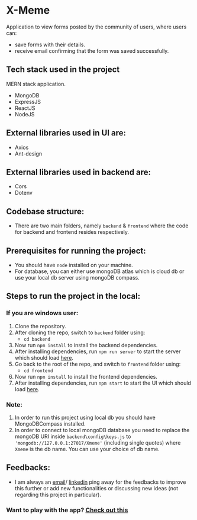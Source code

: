 # X-Meme
Application to view forms posted by the community of users, where users can:
 - save forms with their details.
 - receive email confirming that the form was saved successfully.
 
## Tech stack used in the project
MERN stack application. 
 - MongoDB
 - ExpressJS
 - ReactJS
 - NodeJS
 
## External libraries used in UI are:
  - Axios
  - Ant-design

## External libraries used in backend are:
  - Cors
  - Dotenv

## Codebase structure:
  - There are two main folders, namely `backend` & `frontend` where the code for backend and frontend resides respectively.

  
## Prerequisites for running the project:
  - You should have `node` installed on your machine.
  - For database, you can either use mongoDB atlas which is cloud db or use your local db server using mongoDB compass.

## Steps to run the project in the local:
### If you are windows user:
 1. Clone the repository.
 2. After cloning the repo, switch to `backend` folder using:
    - `cd backend`
 3. Now run `npm install` to install the backend dependencies.
 4. After installing dependencies, run `npm run server` to start the server which should load [here](http://localhost:8081).
 5. Go back to the root of the repo, and switch to `frontend` folder using:
    - `cd frontend`
 6. Now run `npm install` to install the frontend dependencies.
 7. After installing dependencies, run `npm start` to start the UI which should load [here](http://localhost:3000).
 
### Note:
 1. In order to run this project using local db you should have MongoDBCompass installed.
 2. In order to connect to local mongoDB database you need to replace the mongoDB URI inside `backend\config\keys.js` to `'mongodb://127.0.0.1:27017/Xmeme'` (including single quotes) where `Xmeme` is the db name. You can use your choice of db name.


## Feedbacks:
  - I am always an [email](ankurchaudhary627@gmail.com)/ [linkedin](https://www.linkedin.com/in/ankurchaudhary627/) ping away for the feedbacks to improve this further or add new functionalities or discussing new ideas (not regarding this project in particular).
 
### Want to play with the app?  [Check out this](https://meme-ex.netlify.app/)
